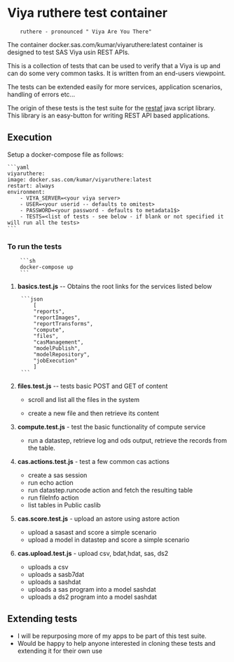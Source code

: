 # Viya ruthere test container

        ruthere - pronounced " Viya Are You There"

The container docker.sas.com/kumar/viyaruthere:latest container is designed to test SAS Viya usin REST APIs.

This is a collection of tests that can be used to verify that a Viya is up and can do some very common tasks.
It is written from an end-users viewpoint.

The tests can be extended easily for more services, application scenarios, handling of errors etc...

The origin of these tests is the test suite for the [restaf](https://github.com/sassoftware/restaf) java script library. This library is an easy-button for writing REST API based applications.

## Execution

Setup a docker-compose file as follows:

    ```yaml
    viyaruthere:
    image: docker.sas.com/kumar/viyaruthere:latest
    restart: always
    environment:
        - VIYA_SERVER=<your viya server>
        - USER=<your userid -- defaults to omitest>
        - PASSWORD=<your password - defaults to metadata1$>
        - TESTS=<list of tests - see below - if blank or not specified it will run all the tests>
    ```

### To run the tests

        ```sh
        docker-compose up
        ```

1. **basics.test.js** -- Obtains the root links for the services listed below

        ```json
            [
            "reports",
            "reportImages",
            "reportTransforms",
            "compute",
            "files",
            "casManagement",
            "modelPublish",
            "modelRepository",
            "jobExecution"
            ]
        ```

2. **files.test.js** -- tests basic POST and GET of content

   - scroll and list all the files in the system

   - create a new file and then retrieve its content

3. **compute.test.js** - test the basic functionality of compute service

    - run a datastep, retrieve log and ods output, retrieve the records from the table.

4. **cas.actions.test.js** - test a few common cas actions

    - create a sas session
    - run echo action
    - run datastep.runcode action and fetch the resulting table
    - run fileInfo action
    - list tables in Public caslib

5. **cas.score.test.js** - upload an astore using astore action
    - upload a sasast and score a simple scenario
    - upload a model in datastep and score a simple scenario

6. **cas.upload.test.js** - upload csv, bdat,hdat, sas, ds2

    - uploads a csv
    - uploads a sasb7dat
    - uploads a sashdat
    - uploads a sas program into a model sashdat
    - uploads a ds2 program into a model sashdat

## Extending tests

- I will be repurposing more of my apps to be part of this test suite.
- Would be happy to help anyone interested in cloning these tests and extending it for their own use
